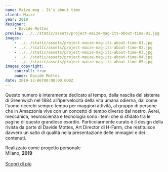 ```yaml
---
name: Maize.mag - It’s about time
client: Maize
year: 2019
designer:
    - Davide Mottes
preview: ../../static/assets/project-maize-mag-its-about-time-01.jpg
images:
    - ../../static/assets/project-maize-mag-its-about-time-01.jpg
    - ../../static/assets/project-maize-mag-its-about-time-02.jpg
    - ../../static/assets/project-maize-mag-its-about-time-03.jpg
    - ../../static/assets/project-maize-mag-its-about-time-04.jpg
    - ../../static/assets/project-maize-mag-its-about-time-05.jpg
images_copyright:
    controll: true
    owner: Davide Mottes
date: 2019-12-06T00:00:00.000Z
---
```


Questo numero è interamente dedicato al tempo, dalla nascita del sistema di Greenwich nel 1884 all'ipervelocità della vita umana odierna, dal come l'uomo ricerchi sempre tempo per maggiori attività, al gruppo di persone che in Amazzonia vive con un concetto di tempo diverso dal nostro. Aerei, meccanica, neuroscienza e tecnologia sono i temi che si sfidato tra le pagine di questo grandioso esordio. Particolarmente curato è il design della rivista da parte di Davide Mottes, Art Director di H-Farm, che restituisce davvero un salto di qualità nella presentazione delle immagini e dei contenuti.

Realizzato come progetto personale  
Milano, **2019**<br><br>
[Scopri di più](https://www.frabsmagazines.com/products/maize?variant=31312121004109&currency=EUR&utm_campaign=gs-2019-10-30&utm_source=google&utm_medium=smart_campaign)
